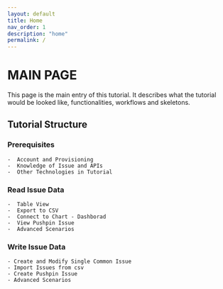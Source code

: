 ```yaml
---
layout: default
title: Home
nav_order: 1
description: "home"
permalink: /
---
```


# MAIN PAGE 

This page is the main entry of this tutorial. It describes what the tutorial would be looked like, functionalities, workflows and skeletons. 

## Tutorial Structure

### Prerequisites
    -  Account and Provisioning
    -  Knowledge of Issue and APIs
    -  Other Technologies in Tutorial

### Read Issue Data
    -  Table View
    -  Export to CSV
    -  Connect to Chart - Dashborad
    -  View Pushpin Issue
    -  Advanced Scenarios

### Write Issue Data
    - Create and Modify Single Common Issue
    - Import Issues from csv
    - Create Pushpin Issue
    - Advanced Scenarios





